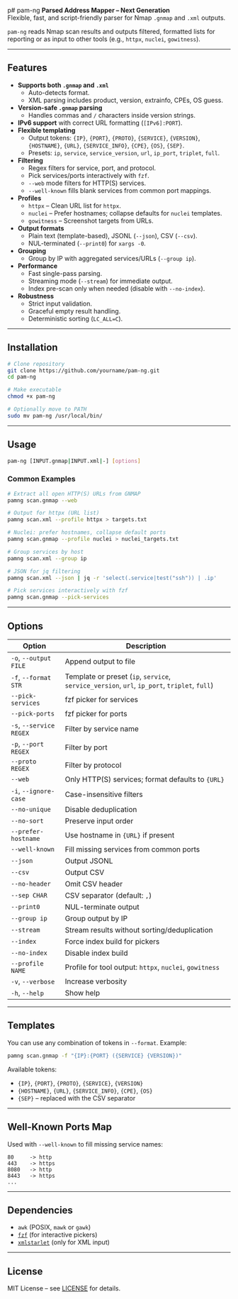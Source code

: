 p# pam-ng
**Parsed Address Mapper – Next Generation**  
Flexible, fast, and script-friendly parser for Nmap `.gnmap` and `.xml` outputs.

`pam-ng` reads Nmap scan results and outputs filtered, formatted lists for reporting or as input to other tools (e.g., `httpx`, `nuclei`, `gowitness`).

---

## Features
- **Supports both `.gnmap` and `.xml`**
  - Auto-detects format.
  - XML parsing includes product, version, extrainfo, CPEs, OS guess.
- **Version-safe `.gnmap` parsing**
  - Handles commas and `/` characters inside version strings.
- **IPv6 support** with correct URL formatting (`[IPv6]:PORT`).
- **Flexible templating**
  - Output tokens: `{IP}`, `{PORT}`, `{PROTO}`, `{SERVICE}`, `{VERSION}`, `{HOSTNAME}`, `{URL}`, `{SERVICE_INFO}`, `{CPE}`, `{OS}`, `{SEP}`.
  - Presets: `ip`, `service`, `service_version`, `url`, `ip_port`, `triplet`, `full`.
- **Filtering**
  - Regex filters for service, port, and protocol.
  - Pick services/ports interactively with `fzf`.
  - `--web` mode filters for HTTP(S) services.
  - `--well-known` fills blank services from common port mappings.
- **Profiles**
  - `httpx` – Clean URL list for `httpx`.
  - `nuclei` – Prefer hostnames; collapse defaults for `nuclei` templates.
  - `gowitness` – Screenshot targets from URLs.
- **Output formats**
  - Plain text (template-based), JSONL (`--json`), CSV (`--csv`).
  - NUL-terminated (`--print0`) for `xargs -0`.
- **Grouping**
  - Group by IP with aggregated services/URLs (`--group ip`).
- **Performance**
  - Fast single-pass parsing.
  - Streaming mode (`--stream`) for immediate output.
  - Index pre-scan only when needed (disable with `--no-index`).
- **Robustness**
  - Strict input validation.
  - Graceful empty result handling.
  - Deterministic sorting (`LC_ALL=C`).

---

## Installation
```bash
# Clone repository
git clone https://github.com/yourname/pam-ng.git
cd pam-ng

# Make executable
chmod +x pam-ng

# Optionally move to PATH
sudo mv pam-ng /usr/local/bin/
```

---

## Usage
```bash
pam-ng [INPUT.gnmap|INPUT.xml|-] [options]
```

### Common Examples
```bash
# Extract all open HTTP(S) URLs from GNMAP
pamng scan.gnmap --web

# Output for httpx (URL list)
pamng scan.xml --profile httpx > targets.txt

# Nuclei: prefer hostnames, collapse default ports
pamng scan.gnmap --profile nuclei > nuclei_targets.txt

# Group services by host
pamng scan.xml --group ip

# JSON for jq filtering
pamng scan.xml --json | jq -r 'select(.service|test("ssh")) | .ip'

# Pick services interactively with fzf
pamng scan.gnmap --pick-services
```

---

## Options
| Option | Description |
|--------|-------------|
| `-o`, `--output FILE` | Append output to file |
| `-f`, `--format STR`  | Template or preset (`ip`, `service`, `service_version`, `url`, `ip_port`, `triplet`, `full`) |
| `--pick-services`     | fzf picker for services |
| `--pick-ports`        | fzf picker for ports |
| `-s`, `--service REGEX` | Filter by service name |
| `-p`, `--port REGEX`  | Filter by port |
| `--proto REGEX`       | Filter by protocol |
| `--web`               | Only HTTP(S) services; format defaults to `{URL}` |
| `-i`, `--ignore-case` | Case-insensitive filters |
| `--no-unique`         | Disable deduplication |
| `--no-sort`           | Preserve input order |
| `--prefer-hostname`   | Use hostname in `{URL}` if present |
| `--well-known`        | Fill missing services from common ports |
| `--json`              | Output JSONL |
| `--csv`               | Output CSV |
| `--no-header`         | Omit CSV header |
| `--sep CHAR`          | CSV separator (default: `,`) |
| `--print0`            | NUL-terminate output |
| `--group ip`          | Group output by IP |
| `--stream`            | Stream results without sorting/deduplication |
| `--index`             | Force index build for pickers |
| `--no-index`          | Disable index build |
| `--profile NAME`      | Profile for tool output: `httpx`, `nuclei`, `gowitness` |
| `-v`, `--verbose`     | Increase verbosity |
| `-h`, `--help`        | Show help |

---

## Templates
You can use any combination of tokens in `--format`. Example:
```bash
pamng scan.gnmap -f "{IP}:{PORT} ({SERVICE} {VERSION})"
```
Available tokens:
- `{IP}`, `{PORT}`, `{PROTO}`, `{SERVICE}`, `{VERSION}`
- `{HOSTNAME}`, `{URL}`, `{SERVICE_INFO}`, `{CPE}`, `{OS}`
- `{SEP}` – replaced with the CSV separator

---

## Well-Known Ports Map
Used with `--well-known` to fill missing service names:
```
80     -> http
443    -> https
8080   -> http
8443   -> https
...
```

---

## Dependencies
- `awk` (POSIX, `mawk` or `gawk`)
- [`fzf`](https://github.com/junegunn/fzf) (for interactive pickers)
- [`xmlstarlet`](http://xmlstar.sourceforge.net/) (only for XML input)

---

## License
MIT License – see [LICENSE](LICENSE) for details.
